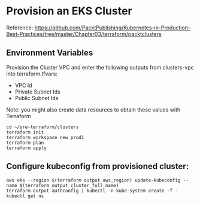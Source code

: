 # Provision an EKS Cluster
Reference: https://github.com/PacktPublishing/Kubernetes-in-Production-Best-Practices/tree/master/Chapter03/terraform/packtclusters

## Environment Variables
Provision the Cluster VPC and enter the following outputs from clusters-vpc into terraform.tfvars:
- VPC Id
- Private Subnet Ids
- Public Subnet Ids

Note: you might also create data resources to obtain these values with Terraform

```
cd ~/sre-terraform/clusters
terraform init
terraform workspace new prod1
terraform plan
terraform apply
```

## Configure kubeconfig from provisioned cluster:
```
aws eks --region $(terraform output aws_region) update-kubeconfig --name $(terraform output cluster_full_name)
terraform output authconfig | kubectl -n kube-system create -f -
kubectl get ns
```
